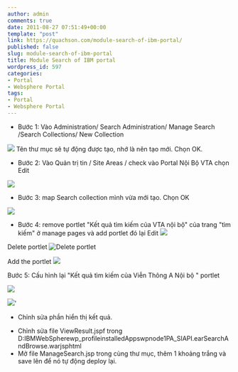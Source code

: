 ```yaml
---
author: admin
comments: true
date: 2011-08-27 07:51:49+00:00
template: "post"
link: https://quachson.com/module-search-of-ibm-portal/
published: false
slug: module-search-of-ibm-portal
title: Module Search of IBM portal
wordpress_id: 597
categories:
- Portal
- Websphere Portal
tags:
- Portal
- Websphere Portal
---
```


- Bước 1: Vào Administration/ Search Administration/ Manage Search /Search Collections/ New Collection

![](http://quachson.files.wordpress.com/2011/08/newcollection1.png)
Tên thư mục sẽ tự động được tạo, nhớ là nên tạo mới. Chọn OK.

- Bước 2: Vào Quản trị tin / Site Areas / check vào Portal Nội Bộ VTA chọn Edit

![](http://quachson.files.wordpress.com/2011/08/editportalvta.png)

- Bước 3: map Search collection mình vừa mới tạo. Chọn OK

![](http://quachson.files.wordpress.com/2011/08/map_collection.png)
- Bước 4: remove portlet "Kết quả tìm kiếm của VTA nội bộ" của trang "tìm kiếm" ở manage pages và add portlet đó lại
Edit
![](http://quachson.files.wordpress.com/2011/08/manage_pages.png)

Delete portlet
![Delete portlet](http://quachson.files.wordpress.com/2011/08/delete_portlet.png)

Add the portlet
![](http://quachson.files.wordpress.com/2011/08/readd_portlet.png)

Bước 5: Cấu hình lại "Kết quả tìm kiếm của Viễn Thông A Nội bộ " portlet

![](http://quachson.files.wordpress.com/2011/08/configure_portlet.png)

![](http://quachson.files.wordpress.com/2011/08/edit_collectionlocation.png)'

- Chỉnh sửa phần hiển thị kết quả.
+ Chỉnh sửa file ViewResult.jspf trong D:IBMWebSpherewp_profileinstalledAppswpnode1PA_SIAPI.earSearchAndBrowse.warjsphtml
+ Mở file ManageSearch.jsp trong cùng thư mục, thêm 1 khoảng trắng và save lên để nó tự động deploy lại.




